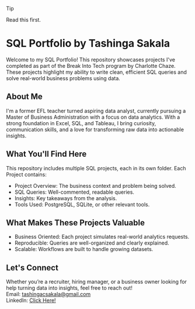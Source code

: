 > [!Tip]
> Read this first.

# SQL Portfolio by Tashinga Sakala

Welcome to my SQL Portfolio! This repository showcases projects I've completed as part of the Break Into Tech program by Charlotte Chaze. These projects highlight my ability to write clean, efficient SQL queries and solve real-world business problems using data. 

## About Me 

I'm a former EFL teacher turned aspiring data analyst, currently pursuing a Master of Business Administration with a focus on data analytics. With a strong foundation in Excel, SQL, and Tableau, I bring curiosity, communication skills, and a love for transforming raw data into actionable insights. 

## What You'll Find Here 

This repository includes multiple SQL projects, each in its own folder. Each Project contains: 
- Project Overview: The business context and problem being solved.
- SQL Queries: Well-commented, readable queries.
- Insights: Key takeaways from the analysis.
- Tools Used: PostgreSQL, SQLite, or other relevant tools.

## What Makes These Projects Valuable

- Business Oriented: Each project simulates real-world analytics requests. 
- Reproducible: Queries are well-organized and clearly explained. 
- Scalable: Workflows are built to handle growing datasets. 

## Let's Connect

Whether you’re a recruiter, hiring manager, or a business owner looking for help turning data into insights, feel free to reach out!\
Email: tashingacsakala@gmail.com\
LinkedIn: [Click Here!](https://www.linkedin.com/in/tashinga-sakala-026b27251/)
